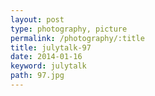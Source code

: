 ```yaml
---
layout: post
type: photography, picture
permalink: /photography/:title
title: julytalk-97
date: 2014-01-16
keyword: julytalk
path: 97.jpg
---
```



